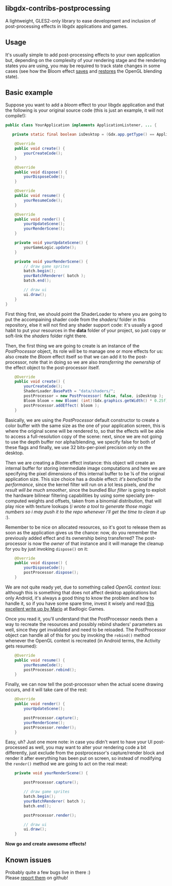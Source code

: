 ## libgdx-contribs-postprocessing
A lightweight, GLES2-only library to ease development and inclusion of post-processing effects in libgdx applications and games.

## Usage

It's usually simple to add post-processing effects to your own application but, depending on the complexity of your rendering stage and the rendering states you are using, you may be required to track state changes in some cases (see how the Bloom effect [saves](https://github.com/manuelbua/libgdx-contribs/blob/master/postprocessing/src/com/bitfire/postprocessing/effects/Bloom.java#L226-228) and [restores](https://github.com/manuelbua/libgdx-contribs/blob/master/postprocessing/src/com/bitfire/postprocessing/effects/Bloom.java#L243) the OpenGL blending state).

## Basic example
Suppose you want to add a *bloom* effect to your libgdx application and that the following is your original source code (this is just an example, it will not compile!):

``` java
public class YourApplication implements ApplicationListener, ... {

   private static final boolean isDesktop = (Gdx.app.getType() == ApplicationType.Desktop);

    @Override
    public void create() {
        yourCreateCode();
    }

    @Override
    public void dispose() {
        yourDisposeCode();
    }

    @Override
    public void resume() {
        yourResumeCode();
    }

    @Override
    public void render() {
        yourUpdateScene();
        yourRenderScene();
    }

    private void yourUpdateScene() {
        yourGameLogic.update();
    }

    private void yourRenderScene() {
        // draw game sprites
        batch.begin();
        yourBatchRenderer( batch );
        batch.end();

        // draw ui
        ui.draw();
    }
}
```
First thing first, we should point the ShaderLoader to where you are going to put the accompaining shader code from the *shaders/* folder in this repository, else it will not find any shader support code: it's usually a good habit to put your resources in the **data** folder of your project, so just copy or soft-link the *shaders* folder right there.

Then, the first thing we are going to create is an instance of the *PostProcessor* object, its role will be to manage one or more effects for us: also create the *Bloom* effect itself so that we can add it to the post-processor, note that in doing so we are also *transferring the ownership* of the effect object to the post-processor itself.

```java
    @Override
    public void create() {
        yourCreateCode();
        ShaderLoader.BasePath = "data/shaders/";
        postProcessor = new PostProcessor( false, false, isDesktop );
        Bloom bloom = new Bloom( (int)(Gdx.graphics.getWidth() * 0.25f), (int)(Gdx.graphics.getHeight() * 0.25f) );
        postProcessor.addEffect( bloom );
    }
```

Basically, we are using the *PostProcessor* default constructor to create a color buffer with the same size as the one of your application screen, this is where the original scene will be rendered to, so that the effects will be able to access a full-resolution copy of the scene: next, since we are not going to use the depth buffer nor alpha/blending, we specify false for both of these flags and finally, we use 32 bits-per-pixel precision only on the desktop.

Then we are creating a *Bloom* effect instance: this object will create an internal buffer for storing intermediate image computations and here we are specifying the pixel dimensions of this internal buffer to be &frac14; of the original application size. This size choice has a double effect: *it's beneficial to the performance*, since the kernel filter will run on a lot less pixels, *and the result will be much smoother*, since the bundled Blur *filter* is going to exploit the hardware bilinear filtering capabilities by using some specially pre-computed weights and offsets, taken from a binomial distribution, that will play nice with texture lookups (*i wrote a tool to generate those magic numbers so i may push it to the repo whenever i'll get the time to clean it up :*).

Remember to be nice on allocated resources, so it's goot to release them as soon as the application gives us the chance: now, do you remember the previously added effect and its ownership being transferred? The post-processor is now the *owner* of that instance and it will manage the cleanup for you by just invoking `dispose()` on it:

```java
    @Override
    public void dispose() {
        yourDisposeCode();
        postProcessor.dispose();
    }
```

We are not quite ready yet, due to something called *OpenGL context loss*: although this is something that does not affect desktop applications but only Android, it's always a good thing to know the problem and how to handle it, so if you have some spare time, invest it wisely and read [this excellent write up by Mario](http://www.badlogicgames.com/wordpress/?p=1073) at Badlogic Games.

Once you read it, you'll understand that the PostProcessor needs then a way to recreate the resources and possibly rebind shaders' parameters as well, since they get invalidated and need to be reloaded.
The PostProcessor object can handle all of this for you by invoking the `rebind()` method whenever the OpenGL context is recreated (in Android terms, the Activity gets resumed):

```java
    @Override
    public void resume() {
        yourResumeCode();
        postProcessor.rebind();
    }

```

Finally, we can now tell the post-processor when the actual scene drawing occurs, and it will take care of the rest:

```java
    @Override
    public void render() {
        yourUpdateScene();

        postProcessor.capture();
        yourRenderScene();
        postProcessor.render();
    }
```

Easy, uh? Just one more note: in case you didn't want to have your UI post-processed as well, you may want to alter your rendering code a bit differently, just exclude from the postprocessor's capture/render block and render it after everything has been put on screen, so instead of modifying the `render()` method we are going to act on the real meat:

```java
    private void yourRenderScene() {

        postProcessor.capture();

        // draw game sprites
        batch.begin();
        yourBatchRenderer( batch );
        batch.end();

        postProcessor.render();

        // draw ui
        ui.draw();
    }
```

**Now go and create awesome effects!**

## Known issues

Probably quite a few bugs live in there :)  
Please [report them](https://github.com/manuelbua/libgdx-contribs/issues) on github!